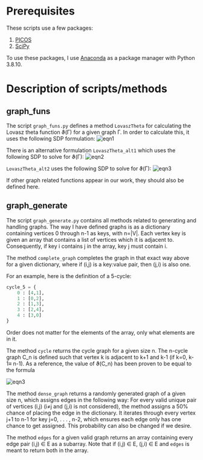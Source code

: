 # Prerequisites
These scripts use a few packages:

1. [PICOS](https://picos-api.gitlab.io/picos/index.html)
2. [SciPy](https://www.scipy.org)

To use these packages, I use [Anaconda](https://www.anaconda.com) as a package manager with Python 3.8.10.
# Description of scripts/methods
## graph_funs
The script `graph_funs.py` defines a method `LovaszTheta` for calculating the Lovasz theta function ϑ(Γ) for a given graph Γ. In order to calculate this, it uses the following SDP formulation:
![eqn1](https://media.discordapp.net/attachments/830987949671841804/849284311576477696/sdp1.png)

There is an alternative formulation
`LovaszTheta_alt1` which uses the following SDP to solve for ϑ(Γ):
![eqn2](https://media.discordapp.net/attachments/830987949671841804/849283740672196668/sdp2.png)

`LovaszTheta_alt2` uses the following SDP to solve for ϑ(Γ):
![eqn3](https://media.discordapp.net/attachments/830987949671841804/851218839935909928/unknown.png)

If other graph related functions appear in our work, they should also be defined here.
## graph_generate
The script `graph_generate.py` contains all methods related to generating and handling graphs. The way I have defined graphs is as a dictionary containing vertices 0 through n-1 as keys, with n=|V|. Each vertex key is given an array that contains a list of vertices which it is adjacent to. Consequently, if key i contains j in the array, key j must contain i. 

The method `complete_graph` completes the graph in that exact way above for a given dictionary, where if (i,j) is a key:value pair, then (j,i) is also one. 

For an example, here is the definition of a 5-cycle:
```python 
cycle_5 = {
    0 : [4,1],
    1 : [0,2],
    2 : [1,3],
    3 : [2,4],
    4 : [3,0]
}
```
Order does not matter for the elements of the array, only what elements are in it. 

The method `cycle` returns the cycle graph for a given size n. The n-cycle graph C_n is defined such that vertex k is adjacent to k+1 and k-1 (if k=0, k-1≡ n-1). As a reference, the value of ϑ(C_n) has been proven to be equal to the formula

![eqn3](https://media.discordapp.net/attachments/830987949671841804/849284912548806676/eqnC_n.png)

The method `dense_graph` returns a randomly generated graph of a given size n, which assigns edges in the following way: For every valid unique pair of vertices (i,j) (i≠j and (j,i) is not considered), the method assigns a 50% chance of placing the edge in the dictionary. It iterates through every vertex j+1 to n-1 for key j=0, . . . , n-2, which ensures each edge only has one chance to get assigned. This probability can also be changed if we desire.

The method `edges` for a given valid graph returns an array containing every edge pair (i,j) ∈ E as a subarray. Note that if (i,j) ∈ E, (j,i) ∈ E and `edges` is meant to return both in the array.
